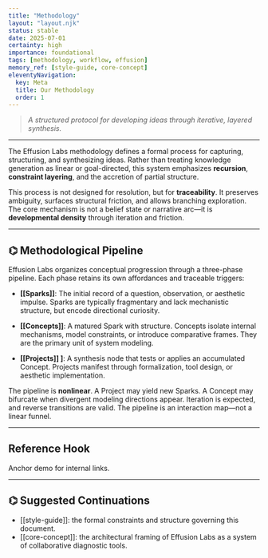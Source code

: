 ```yaml
---
title: "Methodology"
layout: "layout.njk"
status: stable
date: 2025-07-01
certainty: high
importance: foundational
tags: [methodology, workflow, effusion]
memory_ref: [style-guide, core-concept]
eleventyNavigation:
  key: Meta
  title: Our Methodology
  order: 1
---
```


> *A structured protocol for developing ideas through iterative, layered synthesis.*

---

The Effusion Labs methodology defines a formal process for capturing, structuring, and synthesizing ideas. Rather than treating knowledge generation as linear or goal-directed, this system emphasizes **recursion**, **constraint layering**, and the accretion of partial structure.

This process is not designed for resolution, but for **traceability**. It preserves ambiguity, surfaces structural friction, and allows branching exploration. The core mechanism is not a belief state or narrative arc—it is **developmental density** through iteration and friction.

---

## ⌬ Methodological Pipeline

Effusion Labs organizes conceptual progression through a three-phase pipeline. Each phase retains its own affordances and traceable triggers:

* **[[Sparks]]**:
  The initial record of a question, observation, or aesthetic impulse. Sparks are typically fragmentary and lack mechanistic structure, but encode directional curiosity.

* **[[Concepts]]**:
  A matured Spark with structure. Concepts isolate internal mechanisms, model constraints, or introduce comparative frames. They are the primary unit of system modeling.

* **[[Projects]] ]**:
  A synthesis node that tests or applies an accumulated Concept. Projects manifest through formalization, tool design, or aesthetic implementation.

The pipeline is **nonlinear**. A Project may yield new Sparks. A Concept may bifurcate when divergent modeling directions appear. Iteration is expected, and reverse transitions are valid. The pipeline is an interaction map—not a linear funnel.

---

## Reference Hook

Anchor demo for internal links.

---

## ⌬ Suggested Continuations

- [[style-guide]]: the formal constraints and structure governing this document.
- [[core-concept]]: the architectural framing of Effusion Labs as a system of collaborative diagnostic tools.